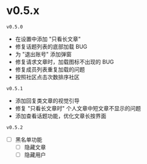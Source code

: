 # v0.5.x

`v0.5.0`
+ 在设置中添加 "只看长文章"
+ 修复话题列表的底部加载 BUG
+ 为 "退出账号" 添加弹窗
+ 修复请求文章时，加载图标不出现的 BUG
+ 修复成员列表重复加载的问题
+ 按照社区点击次数排序社区

`v0.5.1`
+ 添加回复类文章的视觉引导
+ 修复 "只看长文章时" 个人文章中短文章不显示的问题
+ 添加查看话题功能，优化文章长按界面

`v0.5.2`
+ [ ] 黑名单功能
  + [ ] 隐藏文章
  + [ ] 隐藏用户
